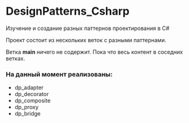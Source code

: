 # DesignPatterns_Csharp
Изучение и создание разных паттернов проектирования в C#

Проект состоит из нескольких веток с разными паттернами.

Ветка **main** ничего не содержит. Пока что весь контент в соседних ветках.

### На данный момент реализованы:

* dp_adapter
* dp_decorator
* dp_composite
* dp_proxy
* dp_bridge
